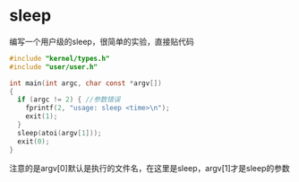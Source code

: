 # sleep
编写一个用户级的sleep，很简单的实验，直接贴代码

```c
#include "kernel/types.h"
#include "user/user.h"

int main(int argc, char const *argv[])
{
  if (argc != 2) { //参数错误
    fprintf(2, "usage: sleep <time>\n");
    exit(1);
  }
  sleep(atoi(argv[1]));
  exit(0);
}
```
注意的是argv[0]默认是执行的文件名，在这里是sleep，argv[1]才是sleep的参数
    
